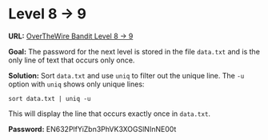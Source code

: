 # Level 8 -> 9

**URL:** [OverTheWire Bandit Level 8 -> 9](https://overthewire.org/wargames/bandit/bandit9.html)

**Goal:** The password for the next level is stored in the file `data.txt` and is the only line of text that occurs only once.

**Solution:**
Sort `data.txt` and use `uniq` to filter out the unique line. The `-u` option with `uniq` shows only unique lines:

    sort data.txt | uniq -u

This will display the line that occurs exactly once in `data.txt`.

**Password:** EN632PlfYiZbn3PhVK3XOGSlNInNE00t
